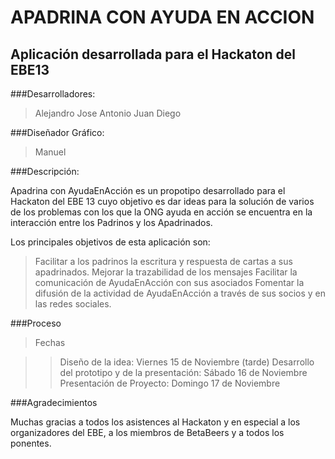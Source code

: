 # APADRINA CON AYUDA EN ACCION

## Aplicación desarrollada para el Hackaton del EBE13



###Desarrolladores: 

>Alejandro
>Jose Antonio
>Juan Diego

###Diseñador Gráfico: 

>Manuel

###Descripción: 

Apadrina con AyudaEnAcción es un propotipo desarrollado para el Hackaton del EBE 13 cuyo objetivo es dar ideas para la solución de varios de los problemas con los que la ONG ayuda en acción se encuentra en la interacción entre los Padrinos y los Apadrinados.

Los principales objetivos de esta aplicación son:

>Facilitar a los padrinos la escritura y respuesta de cartas a sus apadrinados.
>Mejorar la trazabilidad de los mensajes
>Facilitar la comunicación de AyudaEnAcción con sus asociados
>Fomentar la difusión de la actividad de AyudaEnAcción a través de sus socios y en las redes sociales.

###Proceso

>Fechas

>>Diseño de la idea: Viernes 15 de Noviembre (tarde)
>>Desarrollo del prototipo y de la presentación: Sábado 16 de Noviembre
>>Presentación de Proyecto: Domingo 17 de Noviembre


###Agradecimientos

Muchas gracias a todos los asistences al Hackaton y en especial a los organizadores del EBE, a los miembros de BetaBeers y a todos los ponentes.



